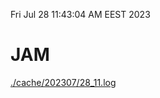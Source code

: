 Fri Jul 28 11:43:04 AM EEST 2023
# JAM
<a href='./cache/202307/28_11.log'>./cache/202307/28_11.log</a>
